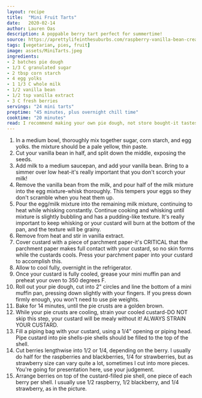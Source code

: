 ```yaml
---
layout: recipe
title:  "Mini Fruit Tarts"
date:   2020-02-14
author: Lauren Oas
description: A poppable berry tart perfect for summertime!
source: https://aprettylifeinthesuburbs.com/raspberry-vanilla-bean-cream-tarts-2/
tags: [vegetarian, pies, fruit]
image: assets/MiniTarts.jpeg
ingredients:
- 2 batches pie dough
- 1/3 C granulated sugar
- 2 tbsp corn starch
- 4 egg yolks
- 1 1/3 C whole milk
- 1/2 vanilla bean
- 1/2 tsp vanilla extract
- 3 C fresh berries
servings: "24 mini tarts"
preptime: "45 minutes, plus overnight chill time"
cooktime: "20 minutes"
read: I recommend making your own pie dough, not store bought-it tastes way better and it's super easy to make! Fresh berries are best during the summer, so I tend to make this only during summertime unless someone instists. I usually use a combination of blackberry, raspberry and strawberry, but you should use your preference. This custard is such a cheat and I absolutely love it-none of the usual whisking over a double-boiler!
---
```

1. In a medium bowl, thoroughly mix together sugar, corn starch, and egg yolks. the mixture should be a pale yellow, thin paste. 
2. Cut your vanilla bean in half, and split down the middle, exposing the seeds. 
3. Add milk to a medium saucepan, and add your vanilla bean. Bring to a simmer over low heat-it's really important that you don't scorch your milk!
4. Remove the vanilla bean from the milk, and pour half of the milk mixture into the egg mixture-whisk thoroughly. This tempers your eggs so they don't scramble when you heat them up. 
5. Pour the egg/milk mixture into the remaining milk mixture, continuing to heat while whisking constantly. Continue cooking and whisking until mixture is slightly bubbling and has a pudding-like texture. It's really important to keep whisking or your custard will burn at the bottom of the pan, and the texture will be grainy.
6. Remove from heat and stir in vanilla extract.
7. Cover custard with a piece of parchment paper-it's CRITICAL that the parchment paper makes full contact with your custard, so no skin forms while the custards cools. Press your parchment paper into your custard to accomplish this. 
8. Allow to cool fully, overnight in the refrigerator.  
9. Once your custard is fully cooled, grease your mini muffin pan and preheat your oven to 350 degrees F.
10. Roll out your pie dough, cut into 2" circles and line the bottom of a mini muffin pan, pressing down slightly with your fingers. If you press down firmly enough, you won't need to use pie weights. 
10. Bake for 14 minutes, until the pie crusts are a golden brown.
11. While your pie crusts are cooling, strain your cooled custard-DO NOT skip this step, your custard will be mealy without it! ALWAYS STRAIN YOUR CUSTARD.
12. Fill a piping bag with your custard, using a 1/4" opening or piping head. Pipe custard into pie shells-pie shells should be filled to the top of the shell.
13. Cut berries lengthwise into 1/2 or 1/4, depending on the berry. I usually do half for the raspberries and blackberries, 1/4 for strawberries, but as strawberry size can vary quite a lot, sometimes I cut into more pieces. You're going for presentation here, use your judgement. 
14. Arrange berries on top of the custard-filled pie shell, one piece of each berry per shell. I usually use 1/2 raspberry, 1/2 blackberry, and 1/4 strawberry, as in the picture. 